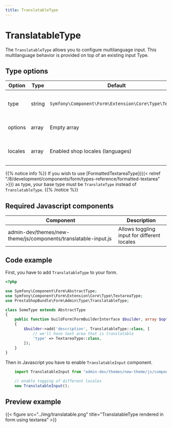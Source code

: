 ```yaml
---
title: TranslatableType
---
```


# TranslatableType

The `TranslatableType` allows you to configure multilanguage input. This multilanguage behavior is provided on top of an existing input Type.

## Type options

| Option  | Type   | Default                                               | Description                              |
| ------- | ------ | ----------------------------------------------------- | ---------------------------------------- |
| type    | string | `Symfony\Component\Form\Extension\Core\Type\TextType` | Type that you want to be translatable    |
| options | array  | Empty array                                           | Options for configured `type`            |
| locales | array  | Enabled shop locales (languages)                      | Locales in which field can be translated |

{{% notice info %}}
If you wish to use [FormattedTextareaType]({{< relref "/8/development/components/form/types-reference/formatted-textarea" >}}) as type, your base type must be `TranslateType` instead of `TranslatableType`.
{{% /notice %}}



## Required Javascript components
    
| Component                                                      | Description                                 |
| -------------------------------------------------------------- | ------------------------------------------- |
| admin-dev/themes/new-theme/js/components/translatable-input.js | Allows toggling input for different locales |

## Code example

First, you have to add `TranslatableType` to your form.

```php
<?php

use Symfony\Component\Form\AbstractType;
use Symfony\Component\Form\Extension\Core\Type\TextareaType;
use PrestaShopBundle\Form\Admin\Type\TranslatableType;

class SomeType extends AbstractType
{
    public function buildForm(FormBuilderInterface $builder, array $options)
    {
        $builder->add('description', TranslatableType::class, [
            // we'll have text area that is translatable
            'type' => TextareaType::class,
        ]);
    }
}
```

Then in Javascript you have to enable `TranslatableInput` component.

```javascript
    import TranslatableInput from "admin-dev/themes/new-theme/js/components/translatable-input";

    // enable togging of different locales
    new TranslatableInput();
```

## Preview example

{{< figure src="../img/translatable.png" title="TranslatableType rendered in form using textarea" >}}
